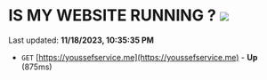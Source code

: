 # IS MY WEBSITE RUNNING ? [![](https://img.shields.io/static/v1?label=Sponsor&message=%E2%9D%A4&logo=GitHub&color=%23fe8e86)](https://github.com/sponsors/<username>)

Last updated: **11/18/2023, 10:35:35 PM**

- `GET` [https://youssefservice.me](https://youssefservice.me) - **Up** (875ms)
